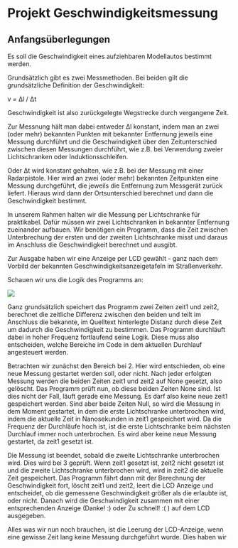 # Projekt Geschwindigkeitsmessung

## Anfangsüberlegungen

Es soll die Geschwindigkeit eines aufziehbaren Modellautos bestimmt werden.

Grundsätzlich gibt es zwei Messmethoden. Bei beiden gilt die grundsätzliche Definition der Geschwindigkeit:

v = Δl / Δt

Geschwindigkeit ist also zurückgelegte Wegstrecke durch vergangene Zeit.

Zur Messnung hält man dabei entweder Δl konstant, indem man an zwei (oder mehr) bekannten Punkten mit bekannter Entfernung jeweils eine Messung durchführt und die Geschwindigkeit über den Zeitunterschied zwischen diesen Messungen durchführt, wie z.B. bei Verwendung zweier Lichtschranken oder Induktionsschleifen.

Oder Δt wird konstant gehalten, wie z.B. bei der Messung mit einer Radarpistole. Hier wird an zwei (oder mehr) bekannten Zeitpunkten eine Messung durchgeführt, die jeweils die Entfernung zum Messgerät zurück liefert. Hieraus wird dann der Ortsunterschied berechnet und dann die Geschwindigkeit bestimmt.

In unserem Rahmen halten wir die Messung per Lichtschranke für praktikabel.
Dafür müssen wir zwei Lichtschranken in bekannter Entfernung zueinander aufbauen. Wir benötigen ein Programm, dass die Zeit zwischen Unterbrechung der ersten und der zweiten Lichtschranke misst und daraus im Anschluss die Geschwindigkeit berechnet und ausgibt.

Zur Ausgabe haben wir eine Anzeige per LCD gewählt - ganz nach dem Vorbild der bekannten Geschwindigkeitsanzeigetafeln im Straßenverkehr.

Schauen wir uns die Logik des Programms an:

![](/users/timo/projects/raspi-python-embedded/geschwindigkeitsmessung/flowchart.png)

Ganz grundsätzlich speichert das Programm zwei Zeiten zeit1 und zeit2, berechnet die zeitliche Differenz zwischen den beiden und teilt im Anschluss die bekannte, im Quelltext hinterlegte Distanz durch diese Zeit um dadurch die Geschwindigkeit zu bestimmen.
Das Programm durchläuft dabei in hoher Frequenz fortlaufend seine Logik. Diese muss also entscheiden, welche Bereiche im Code in dem aktuellen Durchlauf angesteuert werden.

Betrachten wir zunächst den Bereich bei 2. Hier wird entschieden, ob eine neue Messung gestartet werden soll, oder nicht. Nach jeder erfolgten Messung werden die beiden Zeiten zeit1 und zeit2 auf None gesetzt, also gelöscht. Das Programm prüft nun, ob diese beiden Zeiten None sind. Ist dies nicht der Fall, läuft gerade eine Messung. Es darf also keine neue zeit1 gespeichert werden.
Sind aber beide Zeiten Null, so wird die Messung in dem Moment gestartet, in dem die erste Lichtschranke unterbrochen wird, indem die aktuelle Zeit in Nanosekunden in zeit1 gespeichert wird.
Da die Frequenz der Durchläufe hoch ist, ist die erste Lichtschranke beim nächsten Durchlauf immer noch unterbrochen. Es wird aber keine neue Messung gestartet, da zeit1 gesetzt ist.

Die Messung ist beendet, sobald die zweite Lichtschranke unterbrochen wird. Dies wird bei 3 geprüft. Wenn zeit1 gesetzt ist, zeit2 nicht gesetzt ist und die zweite Lichtschranke unterbrochen wird, wird in zeit2 die aktuelle Zeit gespeichert.
Das Programm fährt dann mit der Berechnung der Geschwindigkeit fort, löscht zeit1 und zeit2, leert die LCD Anzeige und entscheidet, ob die gemessene Geschwindigkeit größer als die erlaubte ist, oder nicht. Danach wird die Geschwindigkeit zusammen mit einer entsprechenden Anzeige (Danke! :) oder Zu schnell! :( ) auf dem LCD ausgegeben.

Alles was wir nun noch brauchen, ist die Leerung der LCD-Anzeige, wenn eine gewisse Zeit lang keine Messung durchgeführt wurde.
Dies haben wir 
